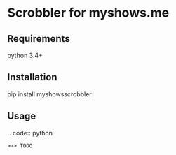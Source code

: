 Scrobbler for myshows.me
===================================

Requirements
------------

python 3.4+

Installation
------------

pip install myshowsscrobbler

Usage
-----

.. code:: python

    >>> TODO